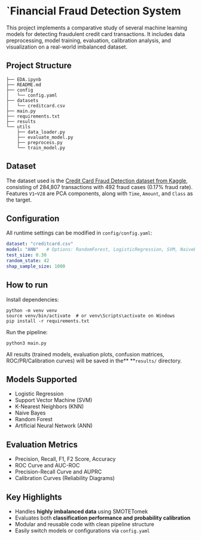 # `Financial Fraud Detection System

This project implements a comparative study of several machine learning models for detecting fraudulent credit card transactions. It includes data preprocessing, model training, evaluation, calibration analysis, and visualization on a real-world imbalanced dataset.

## Project Structure

```
├── EDA.ipynb
├── README.md
├── config
│   └── config.yaml
├── datasets
│   └── creditcard.csv
├── main.py
├── requirements.txt
├── results
└── utils
    ├── data_loader.py
    ├── evaluate_model.py
    ├── preprocess.py
    └── train_model.py
```



## Dataset

The dataset used is the [Credit Card Fraud Detection dataset from Kaggle](https://www.kaggle.com/datasets/mlg-ulb/creditcardfraud), consisting of 284,807 transactions with 492 fraud cases (0.17% fraud rate). Features `V1`–`V28` are PCA components, along with `Time`, `Amount`, and `Class` as the target.

## Configuration

All runtime settings can be modified in `config/config.yaml`:

```yaml
dataset: "creditcard.csv"
model: "ANN"   # Options: RandomForest, LogisticRegression, SVM, NaiveBayes, KNN, ANN
test_size: 0.30
random_state: 42
shap_sample_size: 1000
```

## How to run

Install dependencies:

```
python -m venv venv
source venv/bin/activate  # or venv\Scripts\activate on Windows
pip install -r requirements.txt

```

Run the pipeline: 

```
python3 main.py
```

All results (trained models, evaluation plots, confusion matrices, ROC/PR/Calibration curves) will be saved in the** **`results/` directory.


## Models Supported

* Logistic Regression
* Support Vector Machine (SVM)
* K-Nearest Neighbors (KNN)
* Naive Bayes
* Random Forest
* Artificial Neural Network (ANN)

## Evaluation Metrics

* Precision, Recall, F1, F2 Score, Accuracy
* ROC Curve and AUC-ROC
* Precision-Recall Curve and AUPRC
* Calibration Curves (Reliability Diagrams)

## Key Highlights

* Handles **highly imbalanced data** using SMOTETomek
* Evaluates both ****classification performance** and** **probability calibration**
* Modular and reusable code with clean pipeline structure
* Easily switch models or configurations via   `config.yaml`
